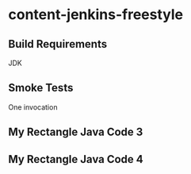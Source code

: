 # content-jenkins-freestyle
## Build Requirements
JDK
## Smoke Tests
One invocation
## My Rectangle Java Code 3
## My Rectangle Java Code 4
